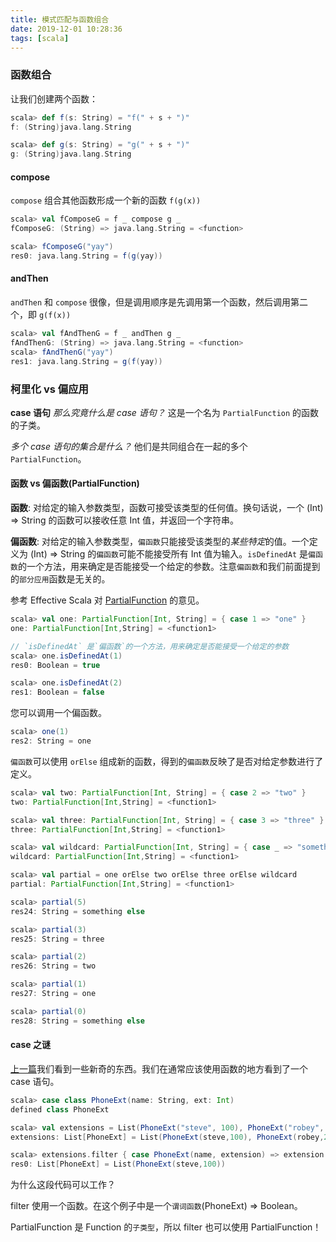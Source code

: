 ```yaml
---
title: 模式匹配与函数组合
date: 2019-12-01 10:28:36
tags: [scala]
---
```


### 函数组合
让我们创建两个函数：

```scala
scala> def f(s: String) = "f(" + s + ")"
f: (String)java.lang.String
```

```scala
scala> def g(s: String) = "g(" + s + ")"
g: (String)java.lang.String
```
#### compose
`compose` 组合其他函数形成一个新的函数 `f(g(x))`

```scala
scala> val fComposeG = f _ compose g _
fComposeG: (String) => java.lang.String = <function>
```

```scala
scala> fComposeG("yay")
res0: java.lang.String = f(g(yay))
```

#### andThen
`andThen` 和 `compose` 很像，但是调用顺序是先调用第一个函数，然后调用第二个，即 `g(f(x))`

```scala
scala> val fAndThenG = f _ andThen g _
fAndThenG: (String) => java.lang.String = <function>
scala> fAndThenG("yay")
res1: java.lang.String = g(f(yay))
```

### 柯里化 vs 偏应用
**case 语句**
*那么究竟什么是 case 语句？*
这是一个名为 `PartialFunction` 的函数的子类。

*多个 case 语句的集合是什么？*
他们是共同组合在一起的多个 `PartialFunction`。

#### 函数 vs 偏函数(PartialFunction)
**函数**: 对给定的输入参数类型，函数可接受该类型的任何值。换句话说，一个 (Int) => String 的函数可以接收任意 Int 值，并返回一个字符串。

**偏函数**: 对给定的输入参数类型，`偏函数`只能接受该类型的*某些特定*的值。一个定义为 (Int) => String 的`偏函数`可能不能接受所有 Int 值为输入。`isDefinedAt` 是`偏函数`的一个方法，用来确定是否能接受一个给定的参数。注意`偏函数`和我们前面提到的`部分应用`函数是无关的。

参考 Effective Scala 对 [PartialFunction](https://twitter.github.com/effectivescala/#Functional%20programming-Partial%20functions) 的意见。

```scala
scala> val one: PartialFunction[Int, String] = { case 1 => "one" }
one: PartialFunction[Int,String] = <function1>
```

```scala
// `isDefinedAt` 是`偏函数`的一个方法，用来确定是否能接受一个给定的参数
scala> one.isDefinedAt(1)
res0: Boolean = true

scala> one.isDefinedAt(2)
res1: Boolean = false
```

您可以调用一个偏函数。

```scala
scala> one(1)
res2: String = one
```

`偏函数`可以使用 `orElse` 组成新的函数，得到的`偏函数`反映了是否对给定参数进行了定义。

```scala
scala> val two: PartialFunction[Int, String] = { case 2 => "two" }
two: PartialFunction[Int,String] = <function1>

scala> val three: PartialFunction[Int, String] = { case 3 => "three" }
three: PartialFunction[Int,String] = <function1>

scala> val wildcard: PartialFunction[Int, String] = { case _ => "something else" }
wildcard: PartialFunction[Int,String] = <function1>

scala> val partial = one orElse two orElse three orElse wildcard
partial: PartialFunction[Int,String] = <function1>

scala> partial(5)
res24: String = something else

scala> partial(3)
res25: String = three

scala> partial(2)
res26: String = two

scala> partial(1)
res27: String = one

scala> partial(0)
res28: String = something else
```
#### case 之谜
[上一篇](/2019/12/01/scala-school-collections/#drop-amp-dropWhile)我们看到一些新奇的东西。我们在通常应该使用函数的地方看到了一个 case 语句。

```scala
scala> case class PhoneExt(name: String, ext: Int)
defined class PhoneExt

scala> val extensions = List(PhoneExt("steve", 100), PhoneExt("robey", 200))
extensions: List[PhoneExt] = List(PhoneExt(steve,100), PhoneExt(robey,200))

scala> extensions.filter { case PhoneExt(name, extension) => extension < 200 }
res0: List[PhoneExt] = List(PhoneExt(steve,100))
```

为什么这段代码可以工作？

filter 使用一个函数。在这个例子中是一个`谓词函数`(PhoneExt) => Boolean。

PartialFunction 是 Function 的`子类型`，所以 filter 也可以使用 PartialFunction！
